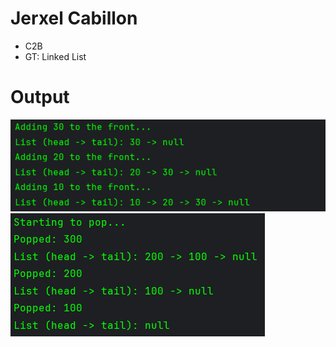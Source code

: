 

# Jerxel Cabillon
- C2B
- GT: Linked List

# Output
![img.png](../image/img.png)
![img.png](../image/img2.png)
